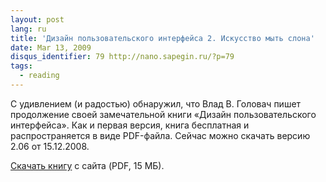 ```yaml
---
layout: post
lang: ru
title: 'Дизайн пользовательского интерфейса 2. Искусство мыть слона'
date: Mar 13, 2009
disqus_identifier: 79 http://nano.sapegin.ru/?p=79
tags:
  - reading
---
```


С удивлением (и радостью) обнаружил, что Влад В. Головач пишет продолжение своей замечательной книги «Дизайн пользовательского интерфейса». Как и первая версия, книга бесплатная и распространяется в виде PDF-файла. Сейчас можно скачать версию 2.06 от 15.12.2008.

[Скачать книгу](http://uibook2.usethics.ru/) с сайта (PDF, 15 МБ).

